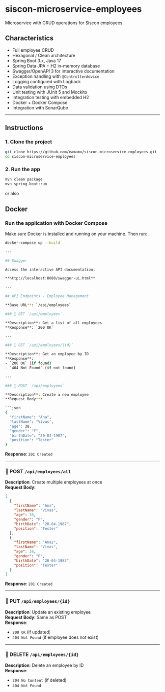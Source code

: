 # siscon-microservice-employees

Microservice with CRUD operations for Siscon employees.

## Characteristics

- Full employee CRUD  
- Hexagonal / Clean architecture  
- Spring Boot 3.x, Java 17  
- Spring Data JPA + H2 in-memory database  
- Swagger/OpenAPI 3 for interactive documentation  
- Exception handling with `@ControllerAdvice`  
- Logging configured with Logback  
- Data validation using DTOs  
- Unit testing with JUnit 5 and Mockito  
- Integration testing with embedded H2  
- Docker + Docker Compose  
- Integration with SonarQube  

---

## Instructions

### 1. Clone the project

```bash
git clone https://github.com/eamamx/siscon-microservice-employees.git
cd siscon-microservice-employees
```

### 2. Run the app

```bash
mvn clean package
mvn spring-boot:run
```

or also


## Docker

### Run the application with Docker Compose

Make sure Docker is installed and running on your machine. Then run:

```bash
docker-compose up --build

---

## Swagger

Access the interactive API documentation:

**http://localhost:8080/swagger-ui.html**

---

## API Endpoints - Employee Management

**Base URL**: `/api/employees`

### 🔹 GET `/api/employees`

**Description**: Get a list of all employees  
**Response**: `200 OK`

---

### 🔹 GET `/api/employees/{id}`

**Description**: Get an employee by ID  
**Response**:  
- `200 OK` (if found)  
- `404 Not Found` (if not found)

---

### 🔹 POST `/api/employees`

**Description**: Create a new employee  
**Request Body**:

```json
{
  "firstName": "Ana",
  "lastName": "Vivas",
  "age": 38,
  "gender": "F",
  "birthDate": "20-04-1987",
  "position": "Tester"
}
```

**Response**: `201 Created`

---

### 🔹 POST `/api/employees/all`

**Description**: Create multiple employees at once  
**Request Body**:

```json
[
  {
    "firstName": "Ana",
    "lastName": "Vivas",
    "age": 38,
    "gender": "F",
    "birthDate": "20-04-1987",
    "position": "Tester"
  },
  {
    "firstName": "Ana2",
    "lastName": "Vivas",
    "age": 38,
    "gender": "F",
    "birthDate": "20-04-1987",
    "position": "Tester"
  }
]
```

**Response**: `201 Created`

---

### 🔹 PUT `/api/employees/{id}`

**Description**: Update an existing employee  
**Request Body**: Same as POST  
**Response**:  
- `200 OK` (if updated)  
- `404 Not Found` (if employee does not exist)

---

### 🔹 DELETE `/api/employees/{id}`

**Description**: Delete an employee by ID  
**Response**:  
- `204 No Content` (if deleted)  
- `404 Not Found`
